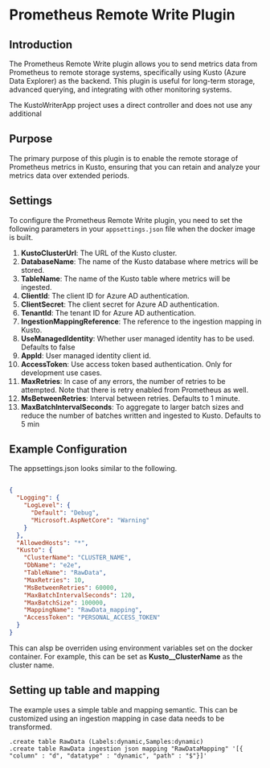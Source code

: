 # Prometheus Remote Write Plugin

## Introduction
The Prometheus Remote Write plugin allows you to send metrics data from Prometheus to remote storage systems, specifically using Kusto (Azure Data Explorer) as the backend. This plugin is useful for long-term storage, advanced querying, and integrating with other monitoring systems.

The KustoWriterApp project uses a direct controller and does not use any additional 

## Purpose
The primary purpose of this plugin is to enable the remote storage of Prometheus metrics in Kusto, ensuring that you can retain and analyze your metrics data over extended periods.

## Settings
To configure the Prometheus Remote Write plugin, you need to set the following parameters in your `appsettings.json` file when the docker image is built.

1. **KustoClusterUrl**: The URL of the Kusto cluster.
2. **DatabaseName**: The name of the Kusto database where metrics will be stored.
3. **TableName**: The name of the Kusto table where metrics will be ingested.
4. **ClientId**: The client ID for Azure AD authentication.
5. **ClientSecret**: The client secret for Azure AD authentication.
6. **TenantId**: The tenant ID for Azure AD authentication.
7. **IngestionMappingReference**: The reference to the ingestion mapping in Kusto.
8. **UseManagedIdentity**: Whether user managed identity has to be used. Defaults to false
9. **AppId**: User managed identity client id.
10. **AccessToken**: Use access token based authentication. Only for development use cases.
11. **MaxRetries**: In case of any errors, the number of retries to be attempted. Note that there is retry enabled from Prometheus as well.
12. **MsBetweenRetries**: Interval between retries. Defaults to 1 minute.
13. **MaxBatchIntervalSeconds**: To aggregate to larger batch sizes and reduce the number of batches written and ingested to Kusto. Defaults to 5 min

## Example Configuration

The appsettings.json looks similar to the following.

```json

{
  "Logging": {
    "LogLevel": {
      "Default": "Debug",
      "Microsoft.AspNetCore": "Warning"
    }
  },
  "AllowedHosts": "*",
  "Kusto": {
    "ClusterName": "CLUSTER_NAME",
    "DbName": "e2e",
    "TableName": "RawData",
    "MaxRetries": 10,
    "MsBetweenRetries": 60000,
    "MaxBatchIntervalSeconds": 120,
    "MaxBatchSize": 100000,
    "MappingName": "RawData_mapping",
    "AccessToken": "PERSONAL_ACCESS_TOKEN"
  }
}

```

This can alsp be overriden using environment variables set on the docker container. For example, this can be set as **Kusto__ClusterName** as the cluster name.

## Setting up table and mapping

The example uses a simple table and mapping semantic. This can be customized using an ingestion mapping in case data needs to be transformed.

```
.create table RawData (Labels:dynamic,Samples:dynamic)
.create table RawData ingestion json mapping "RawDataMapping" '[{ "column" : "d", "datatype" : "dynamic", "path" : "$"}]'
```